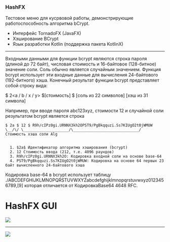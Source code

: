 ### HashFX

Тестовое меню для кусрвовой работы, демонстрирующие работоспособность алгоритма bCrypt.

- Интерфейс TornadoFX (JavaFX)
- Хэширование BCrypt
- Язык разработки Kotlin (поддержка пакета KotlinX)


------------

Входными данными для функции bcrypt являются строка пароля (длиной до 72 байт), числовая стоимость и 16-байтовое (128-битное) значение соли. Соль обычно является случайным значением. Функция bcrypt использует эти входные данные для вычисления 24-байтового (192-битного) хэша. Конечный результат функции bcrypt представляет собой строку вида:
    
$ 2<a / b / x / y> $[стоимость] $ [соль из 22 символов] [хэш из 31 символа]

Например, при вводе пароля abc123xyz, стоимости 12 и случайной соли результатом bcrypt является строка
    
    $ 2a $ 12 $ R9h/cIPz0gi.URNNX3kh2OPST9/PgBkqquzi.Ss7KIUgO2t0jWMUW
    \__/\/ \____________________/\_____________________________/
    Стоимость хэша соли Alg
    

      1. $2a$ Идентификатор алгоритма хэширования (bcrypt)
      2. 12 Стоимость ввода (212, т.е. 4096 раундов)
      3. R9h/cIPz0gi.URNNX3kh2O: Кодировка входной соли на основе base-64
      4. PST9/PgBkqquzi.Ss7KIUgO2t0jWMUW: Кодировка на основе 64 первых 23 байт вычисленного 24-байтового хэша

Кодировка base-64 в bcrypt использует таблицу ./ABCDEFGHIJKLMNOPQRSTUVWXYZabcdefghijklmnopqrstuvwxyz0123456789,[9] которая отличается от КодировкаBase64 4648 RFC.


# HashFX GUI

![](https://i.imgur.com/0JMGJmt.png)
****
![](https://i.imgur.com/Rms1sWv.png)
